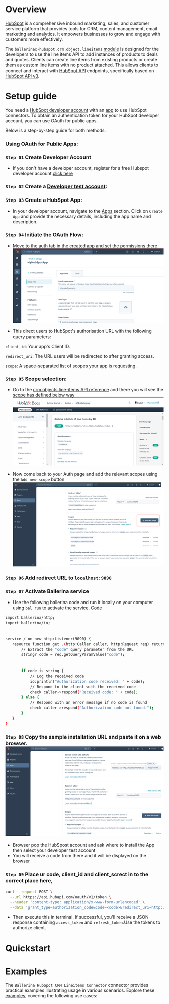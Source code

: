 # Overview

[//]: # (TODO: Add overview mentioning the purpose of the module, supported REST API versions, and other high-level details.)
[HubSpot](https://www.hubspot.com/our-story) is  a comprehensive inbound marketing, sales, and customer service platform that provides tools for CRM, content management, email marketing and analytics. It empowers businesses to grow and engage with customers more effectively.

The `ballerinax-hubspot.crm.object.lineitems` [module](https://developers.hubspot.com/docs/guides/api/crm/objects/line-items)  is designed for the developers to use the line items API to add instances of products to deals and quotes. Clients can create line items from existing products or create them as custom line items with no product attached. This allows clients to connect and interact with [HubSpot API](https://developers.hubspot.com/docs/reference/api/overview) endpoints, specifically based on [HubSpot API v3](https://developers.hubspot.com/changelog/crm-api-v3-is-generally-available).


# Setup guide

[//]: # (TODO: Add detailed steps to obtain credentials and configure the module.)
You need a [HubSpot developer account](https://developers.hubspot.com/get-started) with an [app](https://developers.hubspot.com/docs/guides/apps/public-apps/overview) to use HubSpot connectors.
To obtain an authentication token for your HubSpot developer account, you can use OAuth for public apps. 

Below is a step-by-step guide for both methods:

### Using OAuth for Public Apps:

### `Step 01` Create Developer Account
* If you don't have a developer account, register for a free Hubspot developer account.[click here](https://app.hubspot.com/signup-hubspot/developers?_ga=2.207749649.2047916093.1734412948-232493525.1734412948&step=landing_page)

### `Step 02` Create a [Developer test account](https://developers.hubspot.com/beta-docs/getting-started/account-types#developer-test-accounts):

### `Step 03` Create a HubSpot App:

  * In your developer account, navigate to the [Apps](https://app.hubspot.com/developer/48567544/applications) section.
Click on `Create App` and provide the necessary details, including the app name and description.

### `Step 04` Initiate the OAuth Flow:

* Move to the auth tab in the created app and set the permissions there ![alt text](images/image.png)

*  This direct users to HubSpot's authorisation URL with the following query parameters:

`client_id`: Your app's Client ID.

`redirect_uri`: The URL users will be redirected to after granting access.

`scope`: A space-separated list of scopes your app is requesting.


### `Step 05` Scope selection: 

* Go to the [crm.objects.line-items API reference](https://developers.hubspot.com/docs/reference/api/crm/objects/line-items) and there you will see the scope has defined below way![alt text](images/image-1.png)

* Now come back to your Auth page and add the relevant scopes using the `Add new scope` button ![alt text](images/image-2.png)

### `Step 06` Add redirect URL to `localhost:9090`

### `Step 07` Activate Ballerina service

* Use the following ballerina code and run it locally on your computer using `bal run` to activate the service. [Code](https://gist.github.com/lnash94/0af47bfcb7cc1e3d59e06364b3c86b59)

``` bash
import ballerina/http;
import ballerina/io;


service / on new http:Listener(9090) {
   resource function get .(http:Caller caller, http:Request req) returns error? {
       // Extract the "code" query parameter from the URL
       string? code = req.getQueryParamValue("code");


       if code is string {
           // Log the received code
           io:println("Authorization code received: " + code);
           // Respond to the client with the received code
           check caller->respond("Received code: " + code);
       } else {
           // Respond with an error message if no code is found
           check caller->respond("Authorization code not found.");
       }
   }
}


```

### `Step 08` Copy the sample installation URL and paste it on a web browser. ![alt text](images/image-3.png)

* Browser pop the HubSpost account and ask where to install the App then select your developer test account 
* You will receive a code from there and it will be displayed on the browser

### `Step 09` Place ur code, client_id and client_screct  in to the correct place here,
``` bash
curl --request POST \
  --url https://api.hubapi.com/oauth/v1/token \
  --header 'content-type: application/x-www-form-urlencoded' \
  --data 'grant_type=authorization_code&code=<code>&redirect_uri=http://localhost:9090&client_id=<client_id>&client_secret=<client_secret>'
```
* Then execute this in terminal. If successful, you'll receive a JSON response containing `access_token` and `refresh_token`.Use the tokens to authorize client.






# Quickstart

[//]: # (TODO: Add a quickstart guide to demonstrate a basic functionality of the module, including sample code snippets.)

# Examples

The `Ballerina HubSpot CRM Lineitems Connector` connector provides practical examples illustrating usage in various scenarios. Explore these [examples](https://github.com/module-ballerinax-hubspot.crm.object.lineitems/tree/main/examples/), covering the following use cases:

[//]: # (TODO: Add examples)
